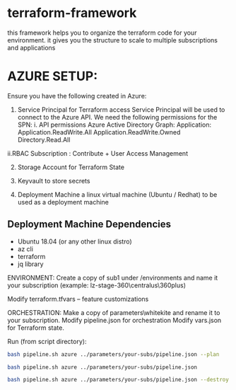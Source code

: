 # terraform-framework
this framework helps you to organize the terraform code for your environment. it gives you the structure to scale to multiple subscriptions and applications

# AZURE SETUP:  

Ensure you have the following created in Azure:
1. Service Principal for Terraform access
Service Principal will be used to connect to the Azure API. We need the following permissions for the SPN:
  i. API permissions
      Azure Active Directory Graph:
        Application:
          Application.ReadWrite.All
          Application.ReadWrite.Owned
          Directory.Read.All

  ii.RBAC Subscription : Contribute + User Access Management

2. Storage Account for Terraform State

3. Keyvault to store secrets

4. Deployment Machine
a linux virtual machine (Ubuntu / Redhat) to be used as a deployment machine

## Deployment Machine Dependencies
 - Ubuntu 18.04 (or any other linux distro)
 - az cli
 - terraform
 - jq library


ENVIRONMENT:  Create a copy of sub1 under /environments and name it your subscription (example:  lz-stage-360\centralus\360plus)

Modify terraform.tfvars – feature customizations


ORCHESTRATION:  Make a copy of parameters\whitekite and rename it to your subscription.
Modify pipeline.json for orchestration
Modify vars.json for Terraform state.


Run (from script directory):
```bash
bash pipeline.sh azure ../parameters/your-subs/pipeline.json --plan    # for plan

bash pipeline.sh azure ../parameters/your-subs/pipeline.json           # for apply

bash pipeline.sh azure ../parameters/your-subs/pipeline.json --destroy # for destroy
```